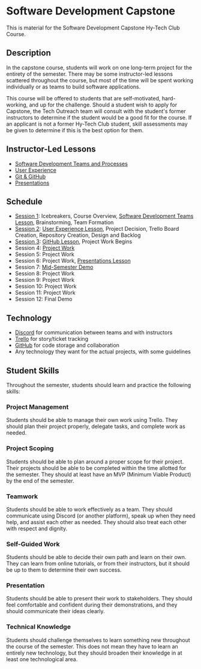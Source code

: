 # Software Development Capstone
This is material for the Software Development Capstone Hy-Tech Club Course.

## Description
In the capstone course, students will work on one long-term project for the entirety of the semester. There may be some instructor-led lessons scattered throughout the course, but most of the time will be spent working individually or as teams to build software applications.
 
This course will be offered to students that are self-motivated, hard-working, and up for the challenge. Should a student wish to apply for Capstone, the Tech Outreach team will consult with the student's former instructors to determine if the student would be a good fit for the course. If an applicant is not a former Hy-Tech Club student, skill assessments may be given to determine if this is the best option for them.

## Instructor-Led Lessons
- [Software Development Teams and Processes](SoftwareDevTeamsLesson/)
- [User Experience](UserExperienceLesson/)
- [Git & GitHub](GitHubLesson/)
- [Presentations](PresentationsLesson/)

## Schedule
- [Session 1](Sessions/Session01.md): Icebreakers, Course Overview, [Software Development Teams Lesson](SoftwareDevTeamsLesson/README.md), Brainstorming, Team Formation
- [Session 2](Sessions/Session02.md): [User Experience Lesson](UserExperienceLesson/README.md), Project Decision, Trello Board Creation, Repository Creation, Design and Backlog
- [Session 3](Sessions/Session03.md): [GitHub Lesson](GitHubLesson/README.md), Project Work Begins
- Session 4: [Project Work](Sessions/ProjectWork.md)
- Session 5: Project Work
- Session 6: Project Work, [Presentations Lesson](PresentationsLesson/README.md)
- Session 7: [Mid-Semester Demo](Sessions/Demos.md)
- Session 8: Project Work
- Session 9: Project Work
- Session 10: Project Work
- Session 11: Project Work
- Session 12: Final Demo

## Technology
- [Discord](https://discord.com/channels/1007371497645543434/1007374016262189158) for communication between teams and with instructors
- [Trello](https://trello.com/) for story/ticket tracking
- [GitHub](https://github.com/) for code storage and collaboration
- Any technology they want for the actual projects, with some guidelines

## Student Skills
Throughout the semester, students should learn and practice the following skills:

### Project Management
Students should be able to manage their own work using Trello. They should plan their project properly, delegate tasks, and complete work as needed.

### Project Scoping
Students should be able to plan around a proper scope for their project. Their projects should be able to be completed within the time allotted for the semester. They should at least have an MVP (Minimum Viable Product) by the end of the semester.

### Teamwork
Students should be able to work effectively as a team. They should communicate using Discord (or another platform), speak up when they need help, and assist each other as needed. They should also treat each other with respect and dignity.

### Self-Guided Work
Students should be able to decide their own path and learn on their own. They can learn from online tutorials, or from their instructors, but it should be up to them to determine their own success.

### Presentation
Students should be able to present their work to stakeholders. They should feel comfortable and confident during their demonstrations, and they should communicate their ideas clearly.

### Technical Knowledge
Students should challenge themselves to learn something new throughout the course of the semester. This does not mean they have to learn an entirely new technology, but they should broaden their knowledge in at least one technological area.
